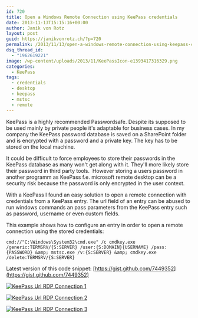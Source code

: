 ```yaml
---
id: 720
title: Open a Windows Remote Connection using KeePass credentials
date: 2013-11-13T15:15:16+00:00
author: Janik von Rotz
layout: post
guid: https://janikvonrotz.ch/?p=720
permalink: /2013/11/13/open-a-windows-remote-connection-using-keepass-credentials/
dsq_thread_id:
  - "1962619221"
image: /wp-content/uploads/2013/11/KeePassIcon-e1393417316329.png
categories:
  - KeePass
tags:
  - credentials
  - desktop
  - keepass
  - mstsc
  - remote
---
```

KeePass is a highly recommended Passwordsafe. Despite its supposed to be used mainly by private people it's adaptable for business cases. In my company the KeePass password database is saved on a SharePoint folder and is encrypted with a password and a private key. The key has to be stored on the local machine.

It could be difficult to force employees to store their passwords in the KeePass database as many won't get along with it. They'll more likely store their password in third party tools. 
However storing a users password in another programm as KeePass f.e. microsoft remote desktop can be a security risk because the password is only encrypted in the user context.
<!--more-->
With a KeePass I found an easy solution to open a remote connection with credentials from a KeePass entry. The url field of an entry can be abused to run windows commands an pass parameters from  the KeePass entry such as password, username or even custom fields.

This example shows how to configure an entry in order to open a remote connection using the stored credentials:

```
cmd://"C:\Windows\System32\cmd.exe" /c cmdkey.exe /generic:TERMSRV/{S:SERVER} /user:{S:DOMAIN}{USERNAME} /pass:{PASSWORD} &amp; mstsc.exe /v:{S:SERVER} &amp; cmdkey.exe /delete:TERMSRV/{S:SERVER}
```

Latest version of this code snippet: [https://gist.github.com/7449352](https://gist.github.com/7449352)

[![KeePass Url RDP Connection 1](https://janikvonrotz.ch/wp-content/uploads/2013/11/KeePass-Url-RDP-Connection-1.png)](https://janikvonrotz.ch/wp-content/uploads/2013/11/KeePass-Url-RDP-Connection-1.png)

[![KeePass Url RDP Connection 2](https://janikvonrotz.ch/wp-content/uploads/2013/11/KeePass-Url-RDP-Connection-2.png)](https://janikvonrotz.ch/wp-content/uploads/2013/11/KeePass-Url-RDP-Connection-2.png)

[![KeePass Url RDP Connection 3](https://janikvonrotz.ch/wp-content/uploads/2013/11/KeePass-Url-RDP-Connection-3.png)](https://janikvonrotz.ch/wp-content/uploads/2013/11/KeePass-Url-RDP-Connection-3.png)